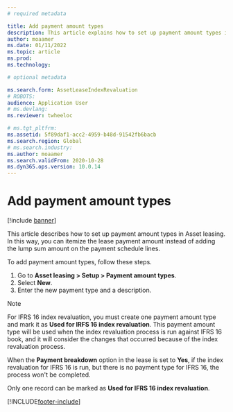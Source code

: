 ```yaml
---
# required metadata

title: Add payment amount types
description: This article explains how to set up payment amount types in Asset leasing.
author: moaamer
ms.date: 01/11/2022
ms.topic: article
ms.prod: 
ms.technology: 

# optional metadata

ms.search.form: AssetLeaseIndexRevaluation
# ROBOTS: 
audience: Application User
# ms.devlang: 
ms.reviewer: twheeloc

# ms.tgt_pltfrm: 
ms.assetid: 5f89daf1-acc2-4959-b48d-91542fb6bacb
ms.search.region: Global
# ms.search.industry: 
ms.author: moaamer
ms.search.validFrom: 2020-10-28
ms.dyn365.ops.version: 10.0.14
---
```


# Add payment amount types

[!include [banner](../includes/banner.md)]

This article describes how to set up payment amount types in Asset leasing. In this way, you can itemize the lease payment amount instead of adding the lump sum amount on the payment schedule lines.

To add payment amount types, follow these steps.

1. Go to **Asset leasing \> Setup \> Payment amount types**.
2. Select **New**.
3. Enter the new payment type and a description.

> [!NOTE]
> For IFRS 16 index revaluation, you must create one payment amount type and mark it as **Used for IRFS 16 index revaluation**. This payment amount type will be used when the index revaluation process is run against IFRS 16 book, and it will consider the changes that occurred because of the index revaluation process.
>
> When the **Payment breakdown** option in the lease is set to **Yes**, if the index revaluation for IFRS 16 is run, but there is no payment type for IFRS 16, the process won't be completed.

Only one record can be marked as **Used for IFRS 16 index revaluation**.

[!INCLUDE[footer-include](../../includes/footer-banner.md)]
